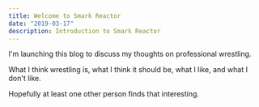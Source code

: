 ```yaml
---
title: Welcome to Smark Reactor
date: "2019-03-17"
description: Introduction to Smark Reactor
---
```

I'm launching this blog to discuss my thoughts on professional wrestling.

What I think wrestling is, what I think it should be, what I like, and what I don't like.

Hopefully at least one other person finds that interesting.